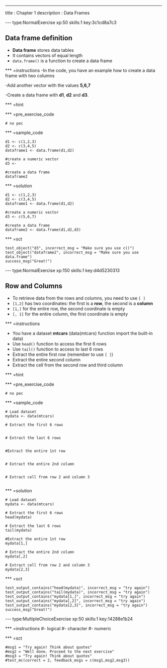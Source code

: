 ---
title       : Chapter 1
description : Data Frames

--- type:NormalExercise xp:50 skills:1 key:3c1cd8a7c3
## Data frame definition
* **Data frame** stores data tables
* It contains vectors of equal length
* ` data.frame() ` is a function to create a data frame


*** =instructions
-In the code, you have an example how to create a data frame with two columns

-Add another vector with the values **5,6,7**

-Create a data frame with **d1**, **d2** and **d3**.


*** =hint


*** =pre_exercise_code
```{r}
# no pec
```

*** =sample_code
```{r}
d1 <- c(1,2,3)
d2 <- c(3,4,5)
dataframe1 <- data.frame(d1,d2)

#create a numeric vector
d3 <- 

#create a data frame
dataframe2 

```

*** =solution
```{r}
d1 <- c(1,2,3)
d2 <- c(3,4,5)
dataframe1 <- data.frame(d1,d2)

#create a numeric vector
d3 <- c(5,6,7)

#create a data frame
dataframe2 <- data.frame(d1,d2,d3)

```

*** =sct
```{r}
test_object("d3", incorrect_msg = "Make sure you use c()")
test_object("dataframe2", incorrect_msg = "Make sure you use data.frame")
success_msg("Great!")
```
--- type:NormalExercise xp:150 skills:1 key:d4d5230313
## Row and Columns
- To retrieve data from the rows and columns, you need to use `[ ]`
- ` [1,2] ` has two coordinates: the first is a **row**, the second is a **column**
- ` [1,] ` for the entire row, the second coordinate is empty
- ` [, 1] ` for the entire column, the first coordinate is empty
 
*** =instructions
- You have a dataset **mtcars** (data(mtcars) function import the built-in data)
- Use ` head() ` function to access the first 6 rows
- Use ` tail() ` function to access to last 6 rows
- Extract the entire first row (remember to use ` [ ] `)
- Extract the entire second column
- Extract the cell from the second row and third column

*** =hint


*** =pre_exercise_code
```{r}
# no pec
```

*** =sample_code
```{r}
# Load dataset
mydata <- data(mtcars)

# Extract the first 6 rows


# Extract the last 6 rows


#Extract the entire 1st row


# Extract the entire 2nd column


# Extract cell from row 2 and column 3


```
*** =solution
```{r}
# Load dataset
mydata <- data(mtcars)

# Extract the first 6 rows
head(mydata)

# Extract the last 6 rows
tail(mydata)

#Extract the entire 1st row
mydata[1,]

# Extract the entire 2nd column
mydata[,2]

# Extract cell from row 2 and column 3
mydata[2,3]
```

*** =sct
```{r}
test_output_contains("head(mydata)", incorrect_msg = "try again")
test_output_contains("tail(mydata)", incorrect_msg = "try again")
test_output_contains("mydata[1,]", incorrect_msg = "try again")
test_output_contains("mydata[,2]", incorrect_msg = "try again")
test_output_contains("mydata[2,3]", incorrect_msg = "try again")
success_msg("Great!")
```
--- type:MultipleChoiceExercise xp:50 skills:1 key:14288e1b24

*** =instructions
#- logical
#- character
#- numeric


*** =sct
```{r}
#msg1 = "Try again! Think about quotes"
#msg2 = "Well done. Proceed to the next exercise"
#msg3 = "Try again! Think about quotes"
#test_mc(correct = 2, feedback_msgs = c(msg1,msg2,msg3))
```

